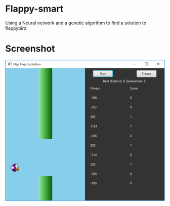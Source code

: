 # Flappy-smart
Using a Neural network and a genetic algorithm to find a solution to flappybird

# Screenshot
<img src = "screenshot.png"></img>
